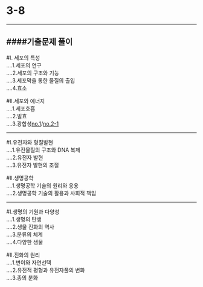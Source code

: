 # 3-8

---
####기출문제 풀이
---

#Ⅰ. 세포의 특성  
....1.세포의 연구     
....2.세포의 구조와 기능     
....3.세포막을 통한 물질의 출입     
....4.효소     

#Ⅱ.세포와 에너지    
....1.세포호흡   
....2.발효  
....3.광합성[no.1](https://www.youtube.com/watch?v=FZRwkdN9gR8)/[no.2-1](https://www.youtube.com/watch?v=vBCRTzYHK6c)

---

#Ⅰ.유전자와 형질발현  
....1.유전물질의 구조와 DNA 복제  
....2.유전자 발현  
....3.유전자 발현의 조절  

#Ⅱ.생명공학  
....1.생명공학 기술의 원리와 응용  
....2.생명공학 기술의 활용과 사회적 책임  

---

#Ⅰ.생명의 기원과 다양성  
....1.생명의 탄생  
....2.생물 진화의 역사  
....3.분류의 체계  
....4.다양한 생물  

#Ⅱ.진화의 원리  
....1.변이와 자연선택  
....2.유전적 평형과 유전자풀의 변화  
....3.종의 분화  
